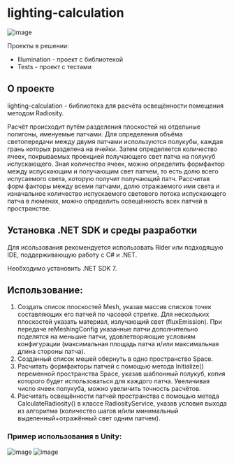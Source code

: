 # lighting-calculation
![image](https://user-images.githubusercontent.com/42946134/235922574-0a8ea985-1358-4c48-bd3f-9edd212a28dd.png)


Проекты в решении:
* Illumination - проект с библиотекой
* Tests - проект с тестами

## О проекте
lighting-calculation - библиотека для расчёта освещённости помещения методом Radiosity.

Расчёт происходит путём разделения плоскостей на отдельные полигоны, именуемые патчами. Для определения объёма светопередачи между двумя патчами используются полукубы, каждая грань которых разделена на ячейки. Затем определяется количество ячеек, покрываемых проекцией получающего свет патча на полукуб испускающего. Зная количество ячеек, можно определить формфактор между испускающим и получающим свет патчем, то есть долю всего испусаемого света, которую получит получающий патч. Рассчитав форм факторы между всеми патчами, долю отражаемого ими света и изначальное количество испускаемого светового потока испускающего патча в люменах, можно определить освещённость всех патчей в пространстве.

## Установка .NET SDK и среды разработки
Для исользования рекомендуется использовать Rider или подходящую IDE, поддерживающую работу с C# и .NET.

Необходимо установить .NET SDK 7.

## Использование:
1) Создать список плоскостей Mesh, указав массив списков точек составляющих его патчей по часовой стрелке. Для нескольких плоскостей указать материал, излучающий свет (fluxEmission). При передаче reMeshingConfig указанные патчи дополнительно поделятся на меньшие патчи, удовлетворяющие условиям конфигурации (максимальная площадь патча и/или максимальная длина стороны патча).
2) Созданный список мешей обернуть в одно пространство Space.
3) Расчитать формфакторы патчей с помощью метода Initialize() переменной пространства Space, указав шаблонный полукуб, копия которого будет использоваться для каждого патча. Увеличивая число ячеек полукуба, можно увеличить точность расчётов.
4) Расчитать освещённости патчей пространства с помощью метода CalculateRadiosity() в классе RadiosityService, указав условия выхода из алгоритма (количество шагов и/или минимальный выделенный+отражённый свет одним патчем).

### Пример использования в Unity:
![image](https://user-images.githubusercontent.com/42946134/235921940-da7e6c31-101a-43dc-8982-109225e209c9.png)
![image](https://user-images.githubusercontent.com/42946134/235922421-00e987af-f1ee-4db7-8d54-4ee9fd556988.png)  
